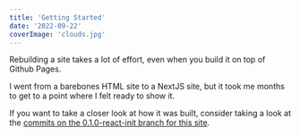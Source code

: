 ```yaml
---
title: 'Getting Started'
date: '2022-09-22'
coverImage: 'clouds.jpg'
---
```


Rebuilding a site takes a lot of effort, even when you build it on top of Github Pages.

I went from a barebones HTML site to a NextJS site, but it took me months to get to a point where I felt ready to show it.

If you want to take a closer look at how it was built, consider taking a look at the [commits on the 0.1.0-react-init branch for this site](https://github.com/Rikoru/rikoru.github.io/commits/0.1.0-react-init).
